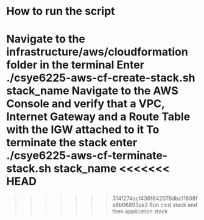 # How to run the script

Navigate to the infrastructure/aws/cloudformation folder in the terminal
Enter ./csye6225-aws-cf-create-stack.sh stack_name
Navigate to the AWS Console and verify that a VPC, Internet Gateway and a Route Table with the IGW attached to it
To terminate the stack enter ./csye6225-aws-cf-terminate-stack.sh stack_name
<<<<<<< HEAD
=======

>>>>>>> 314f274acf436f642076dbc11808fa6b06893aa2
Run cicd stack and then application stack
